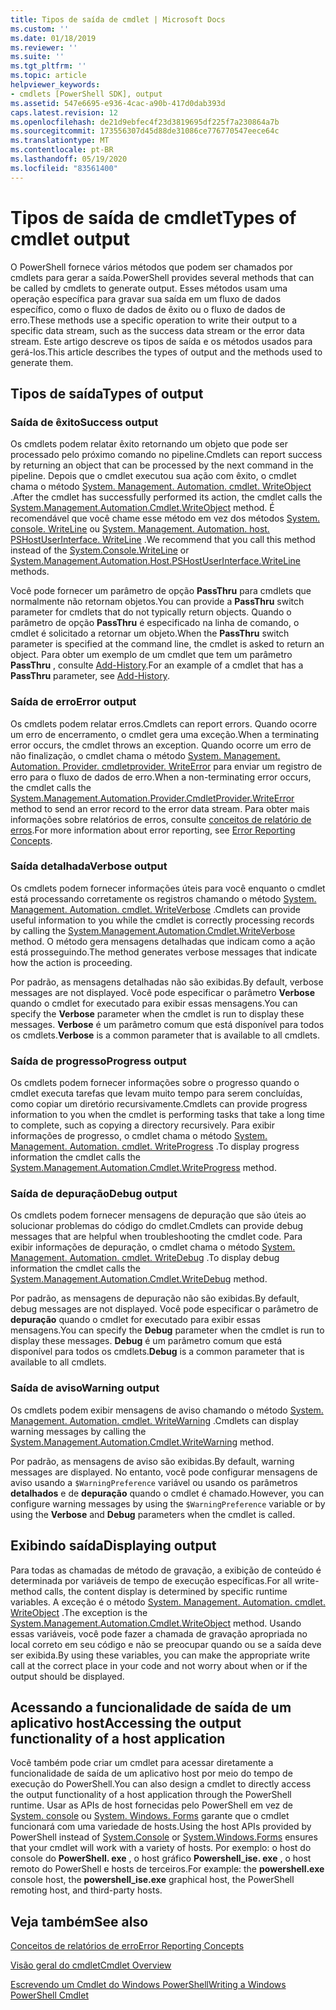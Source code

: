 ```yaml
---
title: Tipos de saída de cmdlet | Microsoft Docs
ms.custom: ''
ms.date: 01/18/2019
ms.reviewer: ''
ms.suite: ''
ms.tgt_pltfrm: ''
ms.topic: article
helpviewer_keywords:
- cmdlets [PowerShell SDK], output
ms.assetid: 547e6695-e936-4cac-a90b-417d0dab393d
caps.latest.revision: 12
ms.openlocfilehash: de21d9ebfec4f23d3819695df225f7a230864a7b
ms.sourcegitcommit: 173556307d45d88de31086ce776770547eece64c
ms.translationtype: MT
ms.contentlocale: pt-BR
ms.lasthandoff: 05/19/2020
ms.locfileid: "83561400"
---
```

# <a name="types-of-cmdlet-output"></a><span data-ttu-id="ce3ff-102">Tipos de saída de cmdlet</span><span class="sxs-lookup"><span data-stu-id="ce3ff-102">Types of cmdlet output</span></span>

<span data-ttu-id="ce3ff-103">O PowerShell fornece vários métodos que podem ser chamados por cmdlets para gerar a saída.</span><span class="sxs-lookup"><span data-stu-id="ce3ff-103">PowerShell provides several methods that can be called by cmdlets to generate output.</span></span> <span data-ttu-id="ce3ff-104">Esses métodos usam uma operação específica para gravar sua saída em um fluxo de dados específico, como o fluxo de dados de êxito ou o fluxo de dados de erro.</span><span class="sxs-lookup"><span data-stu-id="ce3ff-104">These methods use a specific operation to write their output to a specific data stream, such as the success data stream or the error data stream.</span></span> <span data-ttu-id="ce3ff-105">Este artigo descreve os tipos de saída e os métodos usados para gerá-los.</span><span class="sxs-lookup"><span data-stu-id="ce3ff-105">This article describes the types of output and the methods used to generate them.</span></span>

## <a name="types-of-output"></a><span data-ttu-id="ce3ff-106">Tipos de saída</span><span class="sxs-lookup"><span data-stu-id="ce3ff-106">Types of output</span></span>

### <a name="success-output"></a><span data-ttu-id="ce3ff-107">Saída de êxito</span><span class="sxs-lookup"><span data-stu-id="ce3ff-107">Success output</span></span>

<span data-ttu-id="ce3ff-108">Os cmdlets podem relatar êxito retornando um objeto que pode ser processado pelo próximo comando no pipeline.</span><span class="sxs-lookup"><span data-stu-id="ce3ff-108">Cmdlets can report success by returning an object that can be processed by the next command in the pipeline.</span></span> <span data-ttu-id="ce3ff-109">Depois que o cmdlet executou sua ação com êxito, o cmdlet chama o método [System. Management. Automation. cmdlet. WriteObject](/dotnet/api/System.Management.Automation.Cmdlet.WriteObject) .</span><span class="sxs-lookup"><span data-stu-id="ce3ff-109">After the cmdlet has successfully performed its action, the cmdlet calls the [System.Management.Automation.Cmdlet.WriteObject](/dotnet/api/System.Management.Automation.Cmdlet.WriteObject) method.</span></span> <span data-ttu-id="ce3ff-110">É recomendável que você chame esse método em vez dos métodos [System. console. WriteLine](/dotnet/api/System.Console.WriteLine) ou [System. Management. Automation. host. PSHostUserInterface. WriteLine](/dotnet/api/System.Management.Automation.Host.PSHostUserInterface.WriteLine) .</span><span class="sxs-lookup"><span data-stu-id="ce3ff-110">We recommend that you call this method instead of the [System.Console.WriteLine](/dotnet/api/System.Console.WriteLine) or [System.Management.Automation.Host.PSHostUserInterface.WriteLine](/dotnet/api/System.Management.Automation.Host.PSHostUserInterface.WriteLine) methods.</span></span>

<span data-ttu-id="ce3ff-111">Você pode fornecer um parâmetro de opção **PassThru** para cmdlets que normalmente não retornam objetos.</span><span class="sxs-lookup"><span data-stu-id="ce3ff-111">You can provide a **PassThru** switch parameter for cmdlets that do not typically return objects.</span></span>
<span data-ttu-id="ce3ff-112">Quando o parâmetro de opção **PassThru** é especificado na linha de comando, o cmdlet é solicitado a retornar um objeto.</span><span class="sxs-lookup"><span data-stu-id="ce3ff-112">When the **PassThru** switch parameter is specified at the command line, the cmdlet is asked to return an object.</span></span> <span data-ttu-id="ce3ff-113">Para obter um exemplo de um cmdlet que tem um parâmetro **PassThru** , consulte [Add-History](/powershell/module/Microsoft.PowerShell.Core/Add-History).</span><span class="sxs-lookup"><span data-stu-id="ce3ff-113">For an example of a cmdlet that has a **PassThru** parameter, see [Add-History](/powershell/module/Microsoft.PowerShell.Core/Add-History).</span></span>

### <a name="error-output"></a><span data-ttu-id="ce3ff-114">Saída de erro</span><span class="sxs-lookup"><span data-stu-id="ce3ff-114">Error output</span></span>

<span data-ttu-id="ce3ff-115">Os cmdlets podem relatar erros.</span><span class="sxs-lookup"><span data-stu-id="ce3ff-115">Cmdlets can report errors.</span></span> <span data-ttu-id="ce3ff-116">Quando ocorre um erro de encerramento, o cmdlet gera uma exceção.</span><span class="sxs-lookup"><span data-stu-id="ce3ff-116">When a terminating error occurs, the cmdlet throws an exception.</span></span> <span data-ttu-id="ce3ff-117">Quando ocorre um erro de não finalização, o cmdlet chama o método [System. Management. Automation. Provider. cmdletprovider. WriteError](/dotnet/api/System.Management.Automation.Provider.CmdletProvider.WriteError) para enviar um registro de erro para o fluxo de dados de erro.</span><span class="sxs-lookup"><span data-stu-id="ce3ff-117">When a non-terminating error occurs, the cmdlet calls the [System.Management.Automation.Provider.CmdletProvider.WriteError](/dotnet/api/System.Management.Automation.Provider.CmdletProvider.WriteError) method to send an error record to the error data stream.</span></span> <span data-ttu-id="ce3ff-118">Para obter mais informações sobre relatórios de erros, consulte [conceitos de relatório de erros](./error-reporting-concepts.md).</span><span class="sxs-lookup"><span data-stu-id="ce3ff-118">For more information about error reporting, see [Error Reporting Concepts](./error-reporting-concepts.md).</span></span>

### <a name="verbose-output"></a><span data-ttu-id="ce3ff-119">Saída detalhada</span><span class="sxs-lookup"><span data-stu-id="ce3ff-119">Verbose output</span></span>

<span data-ttu-id="ce3ff-120">Os cmdlets podem fornecer informações úteis para você enquanto o cmdlet está processando corretamente os registros chamando o método [System. Management. Automation. cmdlet. WriteVerbose](/dotnet/api/System.Management.Automation.Cmdlet.WriteVerbose) .</span><span class="sxs-lookup"><span data-stu-id="ce3ff-120">Cmdlets can provide useful information to you while the cmdlet is correctly processing records by calling the [System.Management.Automation.Cmdlet.WriteVerbose](/dotnet/api/System.Management.Automation.Cmdlet.WriteVerbose) method.</span></span> <span data-ttu-id="ce3ff-121">O método gera mensagens detalhadas que indicam como a ação está prosseguindo.</span><span class="sxs-lookup"><span data-stu-id="ce3ff-121">The method generates verbose messages that indicate how the action is proceeding.</span></span>

<span data-ttu-id="ce3ff-122">Por padrão, as mensagens detalhadas não são exibidas.</span><span class="sxs-lookup"><span data-stu-id="ce3ff-122">By default, verbose messages are not displayed.</span></span> <span data-ttu-id="ce3ff-123">Você pode especificar o parâmetro **Verbose** quando o cmdlet for executado para exibir essas mensagens.</span><span class="sxs-lookup"><span data-stu-id="ce3ff-123">You can specify the **Verbose** parameter when the cmdlet is run to display these messages.</span></span> <span data-ttu-id="ce3ff-124">**Verbose** é um parâmetro comum que está disponível para todos os cmdlets.</span><span class="sxs-lookup"><span data-stu-id="ce3ff-124">**Verbose** is a common parameter that is available to all cmdlets.</span></span>

### <a name="progress-output"></a><span data-ttu-id="ce3ff-125">Saída de progresso</span><span class="sxs-lookup"><span data-stu-id="ce3ff-125">Progress output</span></span>

<span data-ttu-id="ce3ff-126">Os cmdlets podem fornecer informações sobre o progresso quando o cmdlet executa tarefas que levam muito tempo para serem concluídas, como copiar um diretório recursivamente.</span><span class="sxs-lookup"><span data-stu-id="ce3ff-126">Cmdlets can provide progress information to you when the cmdlet is performing tasks that take a long time to complete, such as copying a directory recursively.</span></span> <span data-ttu-id="ce3ff-127">Para exibir informações de progresso, o cmdlet chama o método [System. Management. Automation. cmdlet. WriteProgress](/dotnet/api/System.Management.Automation.Cmdlet.WriteProgress) .</span><span class="sxs-lookup"><span data-stu-id="ce3ff-127">To display progress information the cmdlet calls the [System.Management.Automation.Cmdlet.WriteProgress](/dotnet/api/System.Management.Automation.Cmdlet.WriteProgress) method.</span></span>

### <a name="debug-output"></a><span data-ttu-id="ce3ff-128">Saída de depuração</span><span class="sxs-lookup"><span data-stu-id="ce3ff-128">Debug output</span></span>

<span data-ttu-id="ce3ff-129">Os cmdlets podem fornecer mensagens de depuração que são úteis ao solucionar problemas do código do cmdlet.</span><span class="sxs-lookup"><span data-stu-id="ce3ff-129">Cmdlets can provide debug messages that are helpful when troubleshooting the cmdlet code.</span></span> <span data-ttu-id="ce3ff-130">Para exibir informações de depuração, o cmdlet chama o método [System. Management. Automation. cmdlet. WriteDebug](/dotnet/api/System.Management.Automation.Cmdlet.WriteDebug) .</span><span class="sxs-lookup"><span data-stu-id="ce3ff-130">To display debug information the cmdlet calls the [System.Management.Automation.Cmdlet.WriteDebug](/dotnet/api/System.Management.Automation.Cmdlet.WriteDebug) method.</span></span>

<span data-ttu-id="ce3ff-131">Por padrão, as mensagens de depuração não são exibidas.</span><span class="sxs-lookup"><span data-stu-id="ce3ff-131">By default, debug messages are not displayed.</span></span> <span data-ttu-id="ce3ff-132">Você pode especificar o parâmetro de **depuração** quando o cmdlet for executado para exibir essas mensagens.</span><span class="sxs-lookup"><span data-stu-id="ce3ff-132">You can specify the **Debug** parameter when the cmdlet is run to display these messages.</span></span> <span data-ttu-id="ce3ff-133">**Debug** é um parâmetro comum que está disponível para todos os cmdlets.</span><span class="sxs-lookup"><span data-stu-id="ce3ff-133">**Debug** is a common parameter that is available to all cmdlets.</span></span>

### <a name="warning-output"></a><span data-ttu-id="ce3ff-134">Saída de aviso</span><span class="sxs-lookup"><span data-stu-id="ce3ff-134">Warning output</span></span>

<span data-ttu-id="ce3ff-135">Os cmdlets podem exibir mensagens de aviso chamando o método [System. Management. Automation. cmdlet. WriteWarning](/dotnet/api/System.Management.Automation.Cmdlet.WriteWarning) .</span><span class="sxs-lookup"><span data-stu-id="ce3ff-135">Cmdlets can display warning messages by calling the [System.Management.Automation.Cmdlet.WriteWarning](/dotnet/api/System.Management.Automation.Cmdlet.WriteWarning) method.</span></span>

<span data-ttu-id="ce3ff-136">Por padrão, as mensagens de aviso são exibidas.</span><span class="sxs-lookup"><span data-stu-id="ce3ff-136">By default, warning messages are displayed.</span></span> <span data-ttu-id="ce3ff-137">No entanto, você pode configurar mensagens de aviso usando a `$WarningPreference` variável ou usando os parâmetros **detalhados** e de **depuração** quando o cmdlet é chamado.</span><span class="sxs-lookup"><span data-stu-id="ce3ff-137">However, you can configure warning messages by using the `$WarningPreference` variable or by using the **Verbose** and **Debug** parameters when the cmdlet is called.</span></span>

## <a name="displaying-output"></a><span data-ttu-id="ce3ff-138">Exibindo saída</span><span class="sxs-lookup"><span data-stu-id="ce3ff-138">Displaying output</span></span>

<span data-ttu-id="ce3ff-139">Para todas as chamadas de método de gravação, a exibição de conteúdo é determinada por variáveis de tempo de execução específicas.</span><span class="sxs-lookup"><span data-stu-id="ce3ff-139">For all write-method calls, the content display is determined by specific runtime variables.</span></span> <span data-ttu-id="ce3ff-140">A exceção é o método [System. Management. Automation. cmdlet. WriteObject](/dotnet/api/System.Management.Automation.Cmdlet.WriteObject) .</span><span class="sxs-lookup"><span data-stu-id="ce3ff-140">The exception is the [System.Management.Automation.Cmdlet.WriteObject](/dotnet/api/System.Management.Automation.Cmdlet.WriteObject) method.</span></span> <span data-ttu-id="ce3ff-141">Usando essas variáveis, você pode fazer a chamada de gravação apropriada no local correto em seu código e não se preocupar quando ou se a saída deve ser exibida.</span><span class="sxs-lookup"><span data-stu-id="ce3ff-141">By using these variables, you can make the appropriate write call at the correct place in your code and not worry about when or if the output should be displayed.</span></span>

## <a name="accessing-the-output-functionality-of-a-host-application"></a><span data-ttu-id="ce3ff-142">Acessando a funcionalidade de saída de um aplicativo host</span><span class="sxs-lookup"><span data-stu-id="ce3ff-142">Accessing the output functionality of a host application</span></span>

<span data-ttu-id="ce3ff-143">Você também pode criar um cmdlet para acessar diretamente a funcionalidade de saída de um aplicativo host por meio do tempo de execução do PowerShell.</span><span class="sxs-lookup"><span data-stu-id="ce3ff-143">You can also design a cmdlet to directly access the output functionality of a host application through the PowerShell runtime.</span></span> <span data-ttu-id="ce3ff-144">Usar as APIs de host fornecidas pelo PowerShell em vez de [System. console](/dotnet/api/System.Console) ou [System. Windows. Forms](/dotnet/api/System.Windows.Forms) garante que o cmdlet funcionará com uma variedade de hosts.</span><span class="sxs-lookup"><span data-stu-id="ce3ff-144">Using the host APIs provided by PowerShell instead of [System.Console](/dotnet/api/System.Console) or [System.Windows.Forms](/dotnet/api/System.Windows.Forms) ensures that your cmdlet will work with a variety of hosts.</span></span> <span data-ttu-id="ce3ff-145">Por exemplo: o host do console do **PowerShell. exe** , o host gráfico **Powershell_ise. exe** , o host remoto do PowerShell e hosts de terceiros.</span><span class="sxs-lookup"><span data-stu-id="ce3ff-145">For example: the **powershell.exe** console host, the **powershell_ise.exe** graphical host, the PowerShell remoting host, and third-party hosts.</span></span>

## <a name="see-also"></a><span data-ttu-id="ce3ff-146">Veja também</span><span class="sxs-lookup"><span data-stu-id="ce3ff-146">See also</span></span>

[<span data-ttu-id="ce3ff-147">Conceitos de relatórios de erro</span><span class="sxs-lookup"><span data-stu-id="ce3ff-147">Error Reporting Concepts</span></span>](./error-reporting-concepts.md)

[<span data-ttu-id="ce3ff-148">Visão geral do cmdlet</span><span class="sxs-lookup"><span data-stu-id="ce3ff-148">Cmdlet Overview</span></span>](./cmdlet-overview.md)

[<span data-ttu-id="ce3ff-149">Escrevendo um Cmdlet do Windows PowerShell</span><span class="sxs-lookup"><span data-stu-id="ce3ff-149">Writing a Windows PowerShell Cmdlet</span></span>](./writing-a-windows-powershell-cmdlet.md)
